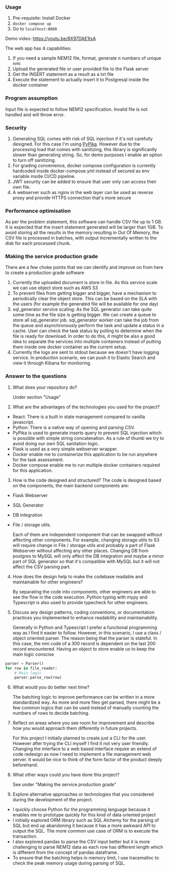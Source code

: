 ### Usage

1. Pre-requisite: Install Docker
2. `docker compose up`
3. Go to `localhost:8080`

Demo video: https://youtu.be/8X97DAE1tsA

The web app has 4 capabilities:

1. If you need a sample NEM12 file, format, generate n numbers of unique nmi
2. Upload the generated file or user provided file to the Flask server
3. Get the INSERT statement as a result as a txt file
4. Execute the statement to actually insert it to Postgresql inside the docker container

### Program assumption

Input file is expected to follow NEM12 specification. Invalid file is not handled and will throw error.

### Security

1. Generating SQL comes with risk of SQL injection if it's not carefully designed. For this case I'm using [PyPika](https://github.com/kayak/pypika). However due to the processing load that comes with sanitizing, this library is significantly slower than generating string. So, for demo purposes I enable an option to turn off sanitizing.
2. For grading convenience, docker compose configuration is currently hardcoded inside docker-compose.yml instead of secured as env variable inside CI/CD pipeline.
3. JWT security can be added to ensure that user only can access their own file.
4. A webserver such as nginx in the web layer can be used as reverse proxy and provide HTTPS connection that's more secure

### Performance optimisation

As per the problem statement, this software can handle CSV file up to 1 GB. It is expected that the insert statement generated will be larger than 1GB. To avoid storing all the results in the memory resulting in Out Of Memory, the CSV file is processed in batches, with output incrementally written to the disk for each processed chunk.

### Making the service production grade

There are a few choke points that we can identify and improve on from here to create a production grade software

1. Currently the uploaded document is store in file. As this service scale we can use object store such as AWS S3
2. To prevent files from getting bigger and bigger, have a mechanism to periodically clear the object store. This can be based on the SLA with the users (for example the generated file will be available for one day)
3. sql_generator service scaling: As the SQL generator can take quite some time as the file size is getting bigger. We can create a queue to store all sql_generator job. sql_generator worker can take the job from the queue and asynchronously perform the task and update a status in a cache. User can check the task status by polling to determine when the file is ready for download. In order to do this, it might be also a good idea to separate the services into multiple containers instead of putting them inside one docker container as the current setup.
4. Currently the logs are sent to stdout because we doesn't have logging service. In production scenario, we can push it to Elastic Search and view it through Kibana for monitoring.

### Answer to the questions

1. What does your repository do?

   Under section "Usage"

2. What are the advantages of the technologies you used for the project?

- React: There is a built in state management compared to vanilla javascript.
- Python: There is a native way of opening and parsing CSV.
- PyPika is used to generate inserts query to prevent SQL injection which is possible with simple string concatenation. As a rule of thumb we try to avoid doing our own SQL sanitation logic.
- Flask is used as a very simple webserver wrapper.
- Docker enable me to containerize this application to be run anywhere for the task assessment.
- Docker compose enable me to run multiple docker containers required for this application.

3. How is the code designed and structured? The code is designed based on the components, the main backend components are:

- Flask Webserver
- SQL Generator
- DB integration
- File / storage utils.

  Each of them are independent component that can be swapped without affecting other components. For example, changing storage utils to S3 will require change in File / storage utils and probably a part of Flask Webserver without affecting any other places. Changing DB from postgres to MySQL will only affect the DB integration and maybe a minor part of SQL generator so that it's compatible with MySQL but it will not affect the CSV parsing part.

4. How does the design help to make the codebase readable and maintainable for other engineers?

   By separating the code into components, other engineers are able to see the flow in the code execution. Python typing with mypy and Typescript is also used to provide typecheck for other engineers.

5. Discuss any design patterns, coding conventions, or documentation practices you implemented to enhance readability and maintainability.

   Generally in Python and Typescript I prefer a functional programming way as I find it easier to follow. However, in this scenario, I use a class / object oriented parser. The reason being that the parser is stateful. In this case, the nmi code of a 300 record is dependent on the last 200 record encountered. Having an object to store enable us to keep the main logic conscise

```python
parser = Parser()
for row in file_reader:
    # Main logic
    parser.parse_row(row)
```

6. What would you do better next time?

   The batching logic to improve performance can be written in a more standardized way. As more and more files get parsed, there might be a few common logics that can be used instead of manually counting the numbers of rows to decide batching.

7. Reflect on areas where you see room for improvement and describe how you would approach them differently in future projects.

   For this project I initially planned to create just a CLI for the user. However after trying the CLI myself I find it not very user friendly. Changing the interface to a web based interface require an extend of code redesign as now I need to implement a file management web server. It would be nice to think of the form factor of the product deeply beforehand.

8. What other ways could you have done this project?

   See under "Making the service production grade"

9. Explore alternative approaches or technologies that you considered during the development of the project.

- I quickly choose Python for the programming language because it enables me to prototype quickly for this kind of data oriented project
- I initially explored ORM library such as SQL Alchemy for the parsing of SQL but end up abandoning it because it has a more awkward API to output the SQL. The more common use case of ORM is to execute the transaction.
- I also explored pandas to parse the CSV input better but it is more challenging to parse NEM12 data as each row has different length which is different from the concept of pandas dataframe.
- To ensure that the batching helps in memory limit, I use tracemalloc to check the peak memory usage during parsing of SQL.
